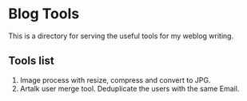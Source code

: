 # Blog Tools

This is a directory for serving the useful tools for my weblog writing.

## Tools list

1. Image process with resize, compress and convert to JPG.
2. Artalk user merge tool. Deduplicate the users with the same Email.
